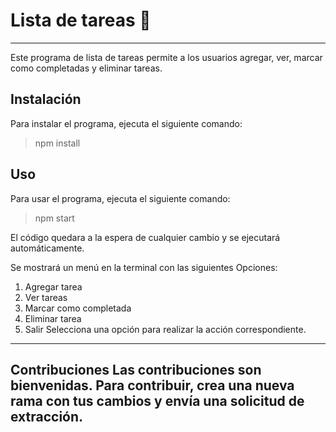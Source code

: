 
# Lista de tareas 📝
---
Este programa de lista de tareas permite a los usuarios agregar, ver, marcar como completadas y eliminar tareas.


## Instalación 
Para instalar el programa, ejecuta el siguiente comando:
> npm install

## Uso
Para usar el programa, ejecuta el siguiente comando:
> npm start

El código quedara a la espera de cualquier cambio y se ejecutará automáticamente.

Se mostrará un menú en la terminal con las siguientes Opciones:

1. Agregar tarea
2. Ver tareas
3. Marcar como completada
4. Eliminar tarea
5. Salir
Selecciona una opción para realizar la acción correspondiente.


---
Contribuciones
Las contribuciones son bienvenidas. Para contribuir, crea una nueva rama con tus cambios y envía una solicitud de extracción.
---
